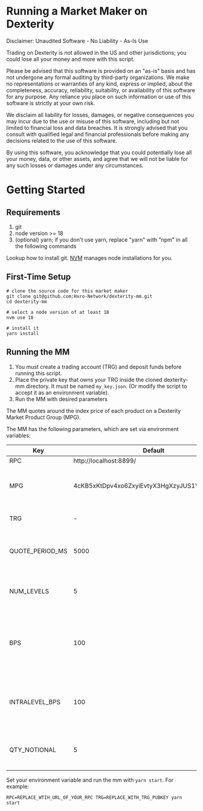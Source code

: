 # Running a Market Maker on Dexterity

Disclaimer: Unaudited Software - No Liability - As-Is Use

Trading on Dexterity is not allowed in the US and other jurisdictions; you could lose all your money and more with this script.

Please be advised that this software is provided on an "as-is" basis and has not undergone any formal auditing by third-party organizations. We make no representations or warranties of any kind, express or implied, about the completeness, accuracy, reliability, suitability, or availability of this software for any purpose. Any reliance you place on such information or use of this software is strictly at your own risk.

We disclaim all liability for losses, damages, or negative consequences you may incur due to the use or misuse of this software, including but not limited to financial loss and data breaches. It is strongly advised that you consult with qualified legal and financial professionals before making any decisions related to the use of this software.

By using this software, you acknowledge that you could potentially lose all your money, data, or other assets, and agree that we will not be liable for any such losses or damages under any circumstances.

# Getting Started

## Requirements

1. git
2. node version >= 18
3. (optional) yarn; if you don't use yarn, replace "yarn" with "npm" in all the following commands

Lookup how to install git. [NVM](https://github.com/nvm-sh/nvm) manages node installations for you.

## First-Time Setup

```
# clone the source code for this market maker
git clone git@github.com:Hxro-Network/dexterity-mm.git
cd dexterity-mm

# select a node version of at least 18
nvm use 18

# install it
yarn install
```

## Running the MM

1. You must create a trading account (TRG) and deposit funds before running this script.
2. Place the private key that owns your TRG inside the cloned dexterity-mm directory. It must be named `my_key.json`. (Or modify the script to accept it as an environment variable).
3. Run the MM with desired parameters 

The MM quotes around the index price of each product on a Dexterity Market Product Group (MPG).

The MM has the following parameters, which are set via environment variables:

| Key            | Default              | Description                                                                 |
| -------------- | -------------------- | --------------------------------------------------------------------------- |
| RPC            | http://localhost:8899/ | -                                                                         |
| MPG            | 4cKB5xKtDpv4xo6ZxyiEvtyX3HgXzyJUS1Y8hAfoNkMT | Public key of the Dexterity markets (MPG).                                            |
| TRG            | -                    | Your trading account public key.                                            |
| QUOTE_PERIOD_MS| 5000                 | How many milliseconds between updating quotes                               |
| NUM_LEVELS     | 5                    | Number of levels to quote per side of each book                             |
| BPS            | 100                  | "Radius from index price to begin quoting at, specified in basis points"    |
| INTRALEVEL_BPS | 100                  | Number of basis points between levels on the same side of the book          |
| QTY_NOTIONAL   | 5                    | Notional dollar value of lot sizes (using index price)                      |


Set your environment variable and run the mm with `yarn start`. For example:

```
RPC=REPLACE_WTIH_URL_OF_YOUR_RPC TRG=REPLACE_WITH_TRG_PUBKEY yarn start
```
